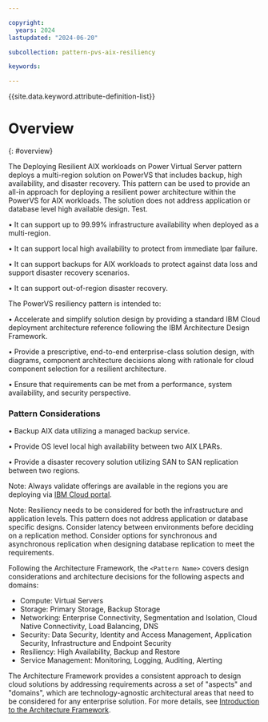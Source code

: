 ```yaml
---

copyright:
  years: 2024
lastupdated: "2024-06-20"

subcollection: pattern-pvs-aix-resiliency

keywords:

---
```


{{site.data.keyword.attribute-definition-list}}

# Overview
{: #overview}


The Deploying Resilient AIX workloads on Power Virtual Server pattern deploys a multi-region solution on PowerVS that includes backup, high availability, and disaster recovery. This pattern can be used to provide an all-in approach for deploying a resilient power architecture within the PowerVS for AIX workloads. The solution does not address application or database level high available design. Test.

• It can support up to 99.99% infrastructure availability when deployed as a multi-region.

• It can support local high availability to protect from immediate lpar failure.

• It can support backups for AIX workloads to protect against data loss and support disaster recovery scenarios.

• It can support out-of-region disaster recovery.

The PowerVS resiliency pattern is intended to:

• Accelerate and simplify solution design by providing a standard IBM Cloud deployment architecture reference following the IBM Architecture Design Framework.

• Provide a prescriptive, end-to-end enterprise-class solution design, with diagrams, component architecture decisions along with rationale for cloud component selection for a resilient architecture.

• Ensure that requirements can be met from a performance, system availability, and security perspective.


### Pattern Considerations

• Backup AIX data utilizing a managed backup service.

• Provide OS level local high availability between two AIX LPARs.

• Provide a disaster recovery solution utilizing SAN to SAN replication between two regions.

Note: Always validate offerings are available in the regions you are deploying via [IBM Cloud portal](https://cloud.ibm.com/login).

Note: Resiliency needs to be considered for both the infrastructure and application levels. This pattern does not address application or database specific designs. Consider latency between environments before deciding on a replication method. Consider options for synchronous and asynchronous replication when designing database replication to meet the requirements.





Following the Architecture Framework, the `<Pattern Name>` covers design considerations and architecture decisions for the following aspects and domains:

- Compute: Virtual Servers
- Storage: Primary Storage, Backup Storage
- Networking: Enterprise Connectivity, Segmentation and Isolation, Cloud Native Connectivity, Load Balancing, DNS
- Security: Data Security, Identity and Access Management, Application Security, Infrastructure and Endpoint Security
- Resiliency: High Availability, Backup and Restore
- Service Management: Monitoring, Logging, Auditing, Alerting

The Architecture Framework provides a consistent approach to design cloud solutions by addressing requirements across a set of "aspects" and "domains", which are technology-agnostic architectural areas that need to be considered for any enterprise solution. For more details, see [Introduction to the Architecture Framework](/docs/architecture-framework).
